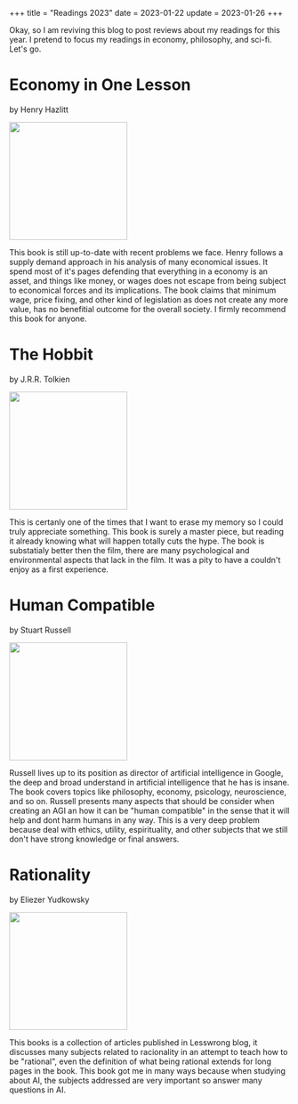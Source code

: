 +++
title = "Readings 2023"
date = 2023-01-22
update = 2023-01-26
+++

Okay, so I am reviving this blog to post reviews about my readings
for this year. I pretend to focus my readings in economy, philosophy,
and sci-fi. Let's go.

# Economy in One Lesson
by Henry Hazlitt

<img src="https://images-na.ssl-images-amazon.com/images/S/compressed.photo.goodreads.com/books/1565397589i/3028.jpg" width=212px>

This book is still up-to-date with recent problems we face. Henry follows
a supply demand approach in his analysis of many economical issues. It
spend most of it's pages defending that everything in a economy is an
asset, and things like money, or wages does not escape from being subject
to economical forces and its implications. The book claims that minimum wage,
price fixing, and other kind of legislation as does not create any more value,
has no benefitial outcome for the overall society. I firmly recommend this
book for anyone.

# The Hobbit
by J.R.R. Tolkien

<img src="https://images-na.ssl-images-amazon.com/images/S/compressed.photo.goodreads.com/books/1546071216i/5907.jpg" width=212px>

This is certanly one of the times that I want to erase my memory so I could
truly appreciate something. This book is surely a master piece, but reading
it already knowing what will happen totally cuts the hype. The book is
substatialy better then the film, there are many psychological and
environmental aspects that lack in the film. It was a pity to have a couldn't
enjoy as a first experience.

# Human Compatible
by Stuart Russell

<img src="https://images-na.ssl-images-amazon.com/images/S/compressed.photo.goodreads.com/books/1561637199i/44767248.jpg" width=212px>

Russell lives up to its position as director of artificial intelligence in Google,
the deep and broad understand in artificial intelligence that he has is insane.
The book covers topics like philosophy, economy, psicology, neuroscience, and so on.
Russell presents many aspects that should be consider when creating an AGI an how it
can be "human compatible" in the sense that it will help and dont harm humans in any way.
This is a very deep problem because deal with ethics, utility, espirituality, and other
subjects that we still don't have strong knowledge or final answers.

# Rationality
by Eliezer Yudkowsky

<img src="https://images-na.ssl-images-amazon.com/images/S/compressed.photo.goodreads.com/books/1440562023i/25131230.jpg" width=212px>

This books is a collection of articles published in Lesswrong blog, it discusses many subjects
related to racionality in an attempt to teach how to be "rational", even the definition of what
being rational extends for long pages in the book. This book got me in many ways because when
studying about AI, the subjects addressed are very important so answer
many questions in AI.

